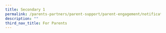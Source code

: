 ```yaml
---
title: Secondary 1
permalink: /parents-partners/parent-support/parent-engagement/notification-to-parents/sec-1/
description: ""
third_nav_title: For Parents
---
```

